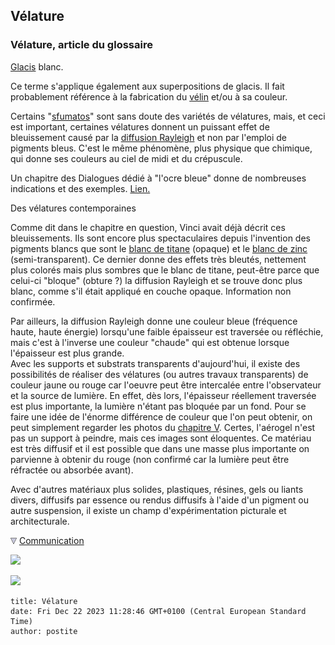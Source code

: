 ## Vélature
### Vélature, article du glossaire
 [Glacis](glacis.html) blanc.

Ce terme s'applique également aux superpositions de glacis. Il fait probablement référence à la fabrication du [vélin](velin.html) et/ou à sa couleur.

Certains "[sfumatos](chap07rayleigh.html)" sont sans doute des variétés de vélatures, mais, et ceci est important, certaines vélatures donnent un puissant effet de bleuissement causé par la [diffusion Rayleigh](chap07rayleigh.html) et non par l'emploi de pigments bleus. C'est le même phénomène, plus physique que chimique, qui donne ses couleurs au ciel de midi et du crépuscule.

Un chapitre des Dialogues dédié à "l'ocre bleue" donne de nombreuses indications et des exemples. [Lien.](chap33ocrebleuesimulation.html)

Des vélatures contemporaines

Comme dit dans le chapitre en question, Vinci avait déjà décrit ces bleuissements. Ils sont encore plus spectaculaires depuis l'invention des pigments blancs que sont le [blanc de titane](blancssynthetiques.html#leblancdetitane) (opaque) et le [blanc de zinc](blancssynthetiques.html#leblancdezinc) (semi-transparent). Ce dernier donne des effets très bleutés, nettement plus colorés mais plus sombres que le blanc de titane, peut-être parce que celui-ci "bloque" (obture ?) la diffusion Rayleigh et se trouve donc plus blanc, comme s'il était appliqué en couche opaque. Information non confirmée.

Par ailleurs, la diffusion Rayleigh donne une couleur bleue (fréquence haute, haute énergie) lorsqu'une faible épaisseur est traversée ou réfléchie, mais c'est à l'inverse une couleur "chaude" qui est obtenue lorsque l'épaisseur est plus grande.  
Avec les supports et substrats transparents d'aujourd'hui, il existe des possibilités de réaliser des vélatures (ou autres travaux transparents) de couleur jaune ou rouge car l'oeuvre peut être intercalée entre l'observateur et la source de lumière. En effet, dès lors, l'épaisseur réellement traversée est plus importante, la lumière n'étant pas bloquée par un fond. Pour se faire une idée de l'énorme différence de couleur que l'on peut obtenir, on peut simplement regarder les photos du [chapitre V](chap05aerogel.html). Certes, l'aérogel n'est pas un support à peindre, mais ces images sont éloquentes. Ce matériau est très diffusif et il est possible que dans une masse plus importante on parvienne à obtenir du rouge (non confirmé car la lumière peut être réfractée ou absorbée avant).

Avec d'autres matériaux plus solides, plastiques, résines, gels ou liants divers, diffusifs par essence ou rendus diffusifs à l'aide d'un pigment ou autre suspension, il existe un champ d'expérimentation picturale et architecturale.



![](images/flechebas.gif) [Communication](http://www.artrealite.com/annonceurs.htm) 

[![](https://cbonvin.fr/sites/regie.artrealite.com/visuels/campagne1.png)](index-2.html#20131014)

![](https://cbonvin.fr/sites/regie.artrealite.com/visuels/campagne2.png)
```
title: Vélature
date: Fri Dec 22 2023 11:28:46 GMT+0100 (Central European Standard Time)
author: postite
```
